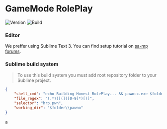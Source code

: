 # GameMode RolePlay
![Version](https://img.shields.io/badge/version-2.0.1-yellow.svg?logo=appveyor&longCache=true&style=flat-square)    ![Build](https://img.shields.io/badge/build-success-green.svg?logo=appveyor&longCache=true&style=flat-square)

### Editor
We preffer using Sublime Text 3. You can find setup tutorial on [sa-mp forums](https://forum.sa-mp.com/showthread.php?t=626423).

### Sublime build system
> To use this build system you must add root repository folder to your Sublime project.

```json
{
	"shell_cmd": "echo Building Honest RolePlay... && pawncc.exe $folder\\gamemodes\\hrp.pwn -o$folder\\gamemodes\\hrp.amx -;+ -(+ -d3 && echo. && echo Honest Roleplay compilation ended",
	"file_regex": "(.*?)[(]([0-9]*)[)]",
	"selector": "hrp.pwn",
	"working_dir": "$folder\\pawno"
}
```
a